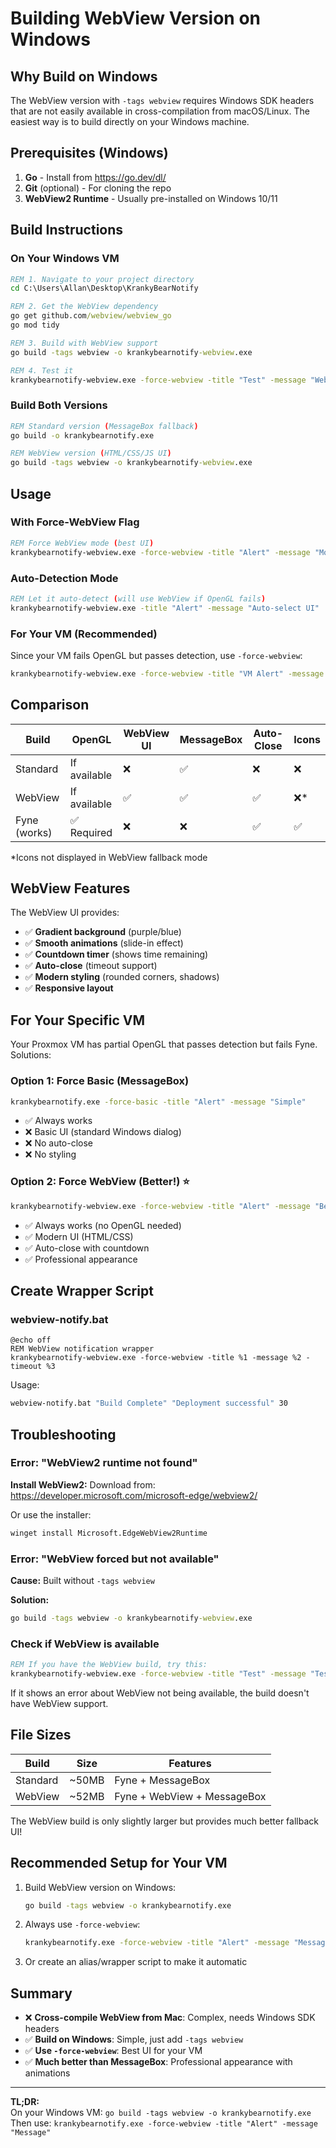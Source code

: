 # Building WebView Version on Windows

## Why Build on Windows

The WebView version with `-tags webview` requires Windows SDK headers that are not easily available in cross-compilation from macOS/Linux. The easiest way is to build directly on your Windows machine.

## Prerequisites (Windows)

1. **Go** - Install from https://go.dev/dl/
2. **Git** (optional) - For cloning the repo
3. **WebView2 Runtime** - Usually pre-installed on Windows 10/11

## Build Instructions

### On Your Windows VM

```cmd
REM 1. Navigate to your project directory
cd C:\Users\Allan\Desktop\KrankyBearNotify

REM 2. Get the WebView dependency
go get github.com/webview/webview_go
go mod tidy

REM 3. Build with WebView support
go build -tags webview -o krankybearnotify-webview.exe

REM 4. Test it
krankybearnotify-webview.exe -force-webview -title "Test" -message "WebView works!"
```

### Build Both Versions

```cmd
REM Standard version (MessageBox fallback)
go build -o krankybearnotify.exe

REM WebView version (HTML/CSS/JS UI)
go build -tags webview -o krankybearnotify-webview.exe
```

## Usage

### With Force-WebView Flag

```cmd
REM Force WebView mode (best UI)
krankybearnotify-webview.exe -force-webview -title "Alert" -message "Modern UI!"
```

### Auto-Detection Mode

```cmd
REM Let it auto-detect (will use WebView if OpenGL fails)
krankybearnotify-webview.exe -title "Alert" -message "Auto-select UI"
```

### For Your VM (Recommended)

Since your VM fails OpenGL but passes detection, use `-force-webview`:

```cmd
krankybearnotify-webview.exe -force-webview -title "VM Alert" -message "Better than MessageBox!"
```

## Comparison

| Build | OpenGL | WebView UI | MessageBox | Auto-Close | Icons |
|-------|--------|------------|------------|------------|-------|
| Standard | If available | ❌ | ✅ | ❌ | ❌ |
| WebView | If available | ✅ | ✅ | ✅ | ❌* |
| Fyne (works) | ✅ Required | ❌ | ❌ | ✅ | ✅ |

*Icons not displayed in WebView fallback mode

## WebView Features

The WebView UI provides:
- ✅ **Gradient background** (purple/blue)
- ✅ **Smooth animations** (slide-in effect)
- ✅ **Countdown timer** (shows time remaining)
- ✅ **Auto-close** (timeout support)
- ✅ **Modern styling** (rounded corners, shadows)
- ✅ **Responsive layout**

## For Your Specific VM

Your Proxmox VM has partial OpenGL that passes detection but fails Fyne. Solutions:

### Option 1: Force Basic (MessageBox)
```cmd
krankybearnotify.exe -force-basic -title "Alert" -message "Simple"
```
- ✅ Always works
- ❌ Basic UI (standard Windows dialog)
- ❌ No auto-close
- ❌ No styling

### Option 2: Force WebView (Better!) ⭐
```cmd
krankybearnotify-webview.exe -force-webview -title "Alert" -message "Beautiful"
```
- ✅ Always works (no OpenGL needed)
- ✅ Modern UI (HTML/CSS)
- ✅ Auto-close with countdown
- ✅ Professional appearance

## Create Wrapper Script

### webview-notify.bat
```batch
@echo off
REM WebView notification wrapper
krankybearnotify-webview.exe -force-webview -title %1 -message %2 -timeout %3
```

Usage:
```cmd
webview-notify.bat "Build Complete" "Deployment successful" 30
```

## Troubleshooting

### Error: "WebView2 runtime not found"

**Install WebView2:**
Download from: https://developer.microsoft.com/microsoft-edge/webview2/

Or use the installer:
```cmd
winget install Microsoft.EdgeWebView2Runtime
```

### Error: "WebView forced but not available"

**Cause:** Built without `-tags webview`

**Solution:**
```cmd
go build -tags webview -o krankybearnotify-webview.exe
```

### Check if WebView is available

```cmd
REM If you have the WebView build, try this:
krankybearnotify-webview.exe -force-webview -title "Test" -message "Testing WebView"
```

If it shows an error about WebView not being available, the build doesn't have WebView support.

## File Sizes

| Build | Size | Features |
|-------|------|----------|
| Standard | ~50MB | Fyne + MessageBox |
| WebView | ~52MB | Fyne + WebView + MessageBox |

The WebView build is only slightly larger but provides much better fallback UI!

## Recommended Setup for Your VM

1. Build WebView version on Windows:
   ```cmd
   go build -tags webview -o krankybearnotify.exe
   ```

2. Always use `-force-webview`:
   ```cmd
   krankybearnotify.exe -force-webview -title "Alert" -message "Message"
   ```

3. Or create an alias/wrapper script to make it automatic

## Summary

- ❌ **Cross-compile WebView from Mac**: Complex, needs Windows SDK headers
- ✅ **Build on Windows**: Simple, just add `-tags webview`
- ✅ **Use `-force-webview`**: Best UI for your VM
- ✅ **Much better than MessageBox**: Professional appearance with animations

---

**TL;DR:**  
On your Windows VM: `go build -tags webview -o krankybearnotify.exe`  
Then use: `krankybearnotify.exe -force-webview -title "Alert" -message "Message"`

